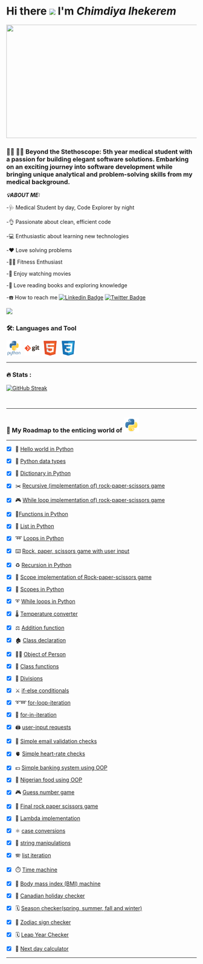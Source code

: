 <h1>
  Hi there
  <img src="https://media.giphy.com/media/hvRJCLFzcasrR4ia7z/giphy.gif" width="30px"/> <span>I'm <em>Chimdiya Ihekerem</em></span>
</h1>
<div align="center">
  <img src="https://media0.giphy.com/media/v1.Y2lkPTc5MGI3NjExYXRib2E4dXFqNDM5eDJkdTgzdnEwOTlyaWc5czY0NnM0eXhha3kwMCZlcD12MV9pbnRlcm5hbF9naWZfYnlfaWQmY3Q9Zw/ekjmhJUGHJm7FC4Juo/giphy.gif" width="600" height="300"/>
</div>

### 👩‍💻 👨‍💻 Beyond the Stethoscope: 5th year medical student with a passion for building elegant software solutions. Embarking on an exciting journey into software development while bringing unique analytical and problem-solving skills from my medical background.

**_💡ABOUT ME:_**

-🩺 Medical Student by day, Code Explorer by night

-👌 Passionate about clean, efficient code

-💻 Enthusiastic about learning new technologies

-❤️ Love solving problems

-🏋️‍♂ Fitness Enthusiast

-🎥 Enjoy watching movies

-📖 Love reading books and exploring knowledge

-☎️ How to reach me [![Linkedin Badge](https://img.shields.io/badge/LinkedIn-blue?style=for-the-badge&logo=linkedin&logoColor=white)](https://www.linkedin.com/in/constancechimdiya/)  [![Twitter Badge](https://img.shields.io/twitter/url?style=social&url=https%3A%2F%2Fimg.shields.io%2Fbadge%2FTwitter-blue%3Fstyle%3Dfor-the-badge%26logo%3Dtwitter%26logoColor%3Dwhite)](www.x.com/diyacodes) <address> <a href="mailto:chimdiyaconstance@gmail.com
9"><img src="https://img.shields.io/badge/Gmail-D14836?style=for-the-badge&logo=gmail&logoColor=white.svg"/></a> 
</address>


### 🛠️: Languages and Tool
<div>
  <img src="https://github.com/devicons/devicon/blob/master/icons/python/python-original-wordmark.svg" title="Python" alt="Python" width="40" height="40"/>&nbsp;
  <img src="https://github.com/devicons/devicon/blob/master/icons/git/git-original-wordmark.svg" title="Git" alt="Git" width="40" height="40"/>&nbsp;
  <img src="https://github.com/devicons/devicon/blob/master/icons/html5/html5-original.svg" title="Html" alt="Html" width="40" height="40"/>&nbsp;
  <img src="https://github.com/devicons/devicon/blob/master/icons/css3/css3-original.svg" title="CSS" alt="CSS" width="40" height="40"/>&nbsp;
 
  
 </div>

 ---

 ### :fire: Stats : 
[![GitHub Streak](http://github-readme-streak-stats.herokuapp.com?user=ChimdiyaCodes&theme=dark&background=000000)](https://git.io/streak-stats)

 <div>
  <img src="https://komarev.com/ghpvc/?username=ChimdiyaCodes&style=flat-square&color=blue" alt=""/>
  </div>

  ---
   ### 📘 My Roadmap to the enticing world of <img src="https://github.com/devicons/devicon/blob/master/icons/python/python-original.svg" title="Python" alt="Python" width="40" height="40"/>&nbsp;

   ---
 

 - [X] 👋 [Hello world in Python](https://github.com/ChimdiyaCodes/python-beginner-tutorial-codes/blob/main/hello.py)

- [X] 🧮 [Python data types](https://github.com/ChimdiyaCodes/python-beginner-tutorial-codes/blob/main/data_types.py)

- [X] 📖 [Dictionary in Python](https://github.com/ChimdiyaCodes/python-beginner-tutorial-codes/blob/main/dictionaries.py)
- [X] ✂️ [Recursive (implementation of) rock-paper-scissors game](https://github.com/ChimdiyaCodes/python-beginner-tutorial-codes/blob/main/diyarpspart3.py)
- [X] 🎮 [While loop implementation of) rock-paper-scissors game](https://github.com/ChimdiyaCodes/python-beginner-tutorial-codes/blob/main/diyascontrolflowrpsimprovedusingwhileloop.py)
- [X] 🚦[Functions in Python](https://github.com/ChimdiyaCodes/python-beginner-tutorial-codes/blob/main/functions.py)
- [X] 🛄 [List in Python](https://github.com/ChimdiyaCodes/python-beginner-tutorial-codes/blob/main/lists.py)
- [X] ➿ [Loops in Python](https://github.com/ChimdiyaCodes/python-beginner-tutorial-codes/blob/main/loops.py)
- [X] ⌨️ [Rock, paper, scissors game with user input](https://github.com/ChimdiyaCodes/python-beginner-tutorial-codes/blob/main/pythonuserinputandcontrolflowrps.py)
- [X] ♻️ [Recursion in Python](https://github.com/ChimdiyaCodes/python-beginner-tutorial-codes/blob/main/recursion.py)
- [X] 🏈 [Scope implementation of Rock-paper-scissors game](https://github.com/ChimdiyaCodes/python-beginner-tutorial-codes/blob/main/diyarps4improvedusingscope.py)
- [X] 🧹 [Scopes in Python](https://github.com/ChimdiyaCodes/python-beginner-tutorial-codes/blob/main/pythonscope.py)
- [x] ➰ [While loops in Python](https://github.com/ChimdiyaCodes/python-beginner-tutorial-codes/blob/main/whileloopreview.py)
- [X] 🌡️ [Temperature converter](https://github.com/ChimdiyaCodes/PythonProblemSolvingAdventures/blob/main/exercise_29.py)
- [X] ⚖️ [Addition function](https://github.com/ChimdiyaCodes/Diya-s-android-python-codes/blob/main/coding%20milestones%F0%9F%8E%89/addition.py)
- [X] 🏚️ [Class declaration](https://github.com/ChimdiyaCodes/Diya-s-android-python-codes/blob/main/coding%20milestones%F0%9F%8E%89/class.py)
- [X] 👨‍🦲 [Object of Person](https://github.com/ChimdiyaCodes/Diya-s-android-python-codes/blob/main/coding%20milestones%F0%9F%8E%89/class3.py)
- [X] 👷 [Class functions](https://github.com/ChimdiyaCodes/Diya-s-android-python-codes/blob/main/coding%20milestones%F0%9F%8E%89/classfunc2.py)
- [X] 🎰 [Divisions](https://github.com/ChimdiyaCodes/Diya-s-android-python-codes/blob/main/coding%20milestones%F0%9F%8E%89/div.py)
- [X] ⚔️ [if-else conditionals](https://github.com/ChimdiyaCodes/Diya-s-android-python-codes/blob/main/coding%20milestones%F0%9F%8E%89/diyaifelse.py)
- [X] ➰➿ [for-loop-iteration](https://github.com/ChimdiyaCodes/Diya-s-android-python-codes/blob/main/coding%20milestones%F0%9F%8E%89/for%20loop.py)
- [X] 💫 [for-in-iteration](https://github.com/ChimdiyaCodes/Diya-s-android-python-codes/blob/main/coding%20milestones%F0%9F%8E%89/forinforranks.py)
- [X] 🖨️ [user-input requests](https://github.com/ChimdiyaCodes/Diya-s-android-python-codes/blob/main/coding%20milestones%F0%9F%8E%89/gettinguserpassword.py)
- [X] 📧 [Simple email validation checks](https://github.com/ChimdiyaCodes/Diya-s-android-python-codes/blob/main/coding%20milestones%F0%9F%8E%89/ifelseemail.py)
- [X] 🫀 [Simple heart-rate checks](https://github.com/ChimdiyaCodes/Diya-s-android-python-codes/blob/main/coding%20milestones%F0%9F%8E%89/ifheartratechecker.py)
- [x] 💵 [Simple banking system using OOP](https://github.com/ChimdiyaCodes/python-beginner-tutorial-codes/commit/034d4dc83ece277219d6d57ca0f22f76cdc13214)
- [X] 🍝 [Nigerian food using OOP](https://github.com/ChimdiyaCodes/python-beginner-tutorial-codes/commit/8a56851cddcaf49c93fbac2f2a9d25115511bdad)
- [x] 🎮 [Guess number game](https://github.com/ChimdiyaCodes/python-beginner-tutorial-codes/commit/ecada57bfb145fb834326bf4fefc09208c28caf3#diff-f16aaab6c8901336b176ff86ee15bd75cd66f0dab2ffd5ba369a07f467b402a8)
- [x] 🎯 [Final rock paper scissors game](https://github.com/ChimdiyaCodes/python-beginner-tutorial-codes/commit/8908fc915dee34b37241c02dc18b5a49d1e89176)
- [X] 🛁 [Lambda implementation](https://github.com/ChimdiyaCodes/Diya-s-android-python-codes/blob/main/coding%20milestones%F0%9F%8E%89/lambda2.py)
- [X] ⚛️ [case conversions](https://github.com/ChimdiyaCodes/Diya-s-android-python-codes/blob/main/coding%20milestones%F0%9F%8E%89/upperlowercase.py)
- [X] 🦾 [string manipulations](https://github.com/ChimdiyaCodes/Diya-s-android-python-codes/blob/main/coding%20milestones%F0%9F%8E%89/string.py)
- [X] 🪗 [list iteration](https://github.com/ChimdiyaCodes/Diya-s-android-python-codes/blob/main/coding%20milestones%F0%9F%8E%89/listcomprehension3.py)
- [X] ⏱️ [Time machine](https://github.com/ChimdiyaCodes/PythonProblemSolvingAdventures/commit/fd5d4a5e63519e31e5a39759bb93f2b37f339d28)
- [x] 🤸 [Body mass index (BMI) machine](https://github.com/ChimdiyaCodes/PythonProblemSolvingAdventures/commit/292b504e3f20539da9edbbdcba1f5fd6a94fe2eb)
- [x] 📆 [Canadian holiday checker](https://github.com/ChimdiyaCodes/PythonProblemSolvingAdventures/commit/55489ef44177f545490794366c5a7c504ec99f42)
- [x] 🗓️ [Season checker(spring, summer, fall and winter)](https://github.com/ChimdiyaCodes/PythonProblemSolvingAdventures/commit/6e959e791fe28fd47ea3daa4c297a83cee668af2)
- [x] 🌟 [Zodiac sign checker](https://github.com/ChimdiyaCodes/PythonProblemSolvingAdventures/commit/e6ef51f4aeb81b48b3a6611f3a6a9567f935c053)
- [x] 🗓️ [Leap Year Checker](https://github.com/ChimdiyaCodes/PythonProblemSolvingAdventures/blob/main/exercise_57.py)
- [x] 📆 [Next day calculator](https://github.com/ChimdiyaCodes/PythonProblemSolvingAdventures/blob/main/exercise_58.py)

---



        



<!--
**ChimdiyaCodes/ChimdiyaCodes** is a ✨ _special_ ✨ repository because its `README.md` (this file) appears on your GitHub profile.

Here are some ideas to get you started:

- 🔭 I’m currently working on ...
- 🌱 I’m currently learning ...
- 👯 I’m looking to collaborate on ...
- 🤔 I’m looking for help with ...
- 💬 Ask me about ...
- 📫 How to reach me: ...
- 😄 Pronouns: ...
- ⚡ Fun fact: ...
-->
